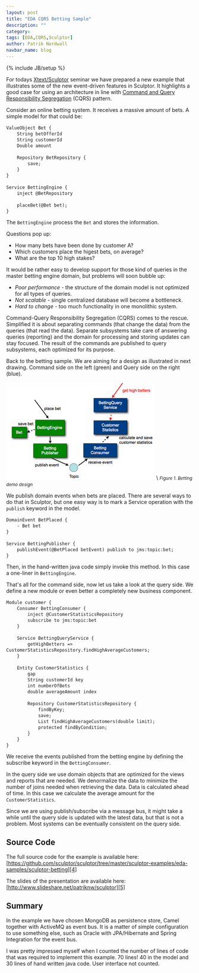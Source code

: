 ```yaml
---
layout: post
title: "EDA CQRS Betting Sample"
description: ""
category: 
tags: [EDA,CQRS,Sculptor]
author: Patrik Nordwall
navbar_name: blog
---
```

{% include JB/setup %}

For todays [Xtext/Sculptor][1] seminar we have prepared a new example that illustrates some of the new event-driven features in Sculptor. It highlights a good case for using an architecture in line with [Command and Query Responsibility Segregation][2] (CQRS) pattern.

Consider an online betting system. It receives a massive amount of bets. A simple model for that could be:

~~~
ValueObject Bet {
    String betOfferId
    String customerId
    Double amount

    Repository BetRepository {
        save;
    }
}

Service BettingEngine {
    inject @BetRepository

    placeBet(@Bet bet);
}
~~~

The `BettingEngine` process the `Bet` and stores the information.

Questions pop up:

  * How many bets have been done by customer A?
  * Which customers place the higest bets, on average?
  * What are the top 10 high stakes?

It would be rather easy to develop support for those kind of queries in the master betting engine domain, but problems will soon bubble up:

  * *Poor performance* - the structure of the domain model is not optimized for all types of queries.
  * *Not scalable* - single centralized database will become a bottleneck.
  * *Hard to change* - too much functionality in one monolithic system.

Command-Query Responsibility Segregation (CQRS) comes to the rescue. Simplified it is about separating commands (that change the data) from the queries (that read the data). Separate subsystems take care of answering queries (reporting) and the domain for processing and storing updates can stay focused. The result of the commands are published to query subsystems, each optimized for its purpose.

Back to the betting sample. We are aiming for a design as illustrated in next drawing. Command side on the left (green) and Query side on the right (blue).

![Betting Demo Design][3] \\
<small>_Figure 1. Betting demo design_</small>

We publish domain events when bets are placed. There are several ways to do that in Sculptor, but one easy way is to mark a Service operation with the `publish` keyword in the model.

~~~
DomainEvent BetPlaced {
    - Bet bet
}

Service BettingPublisher {
    publishEvent(@BetPlaced betEvent) publish to jms:topic:bet;
}
~~~

Then, in the hand-written java code simply invoke this method. In this case a one-liner in `BettingEngine`.

That's all for the command side, now let us take a look at the query side. We define a new module or even better a completely new business component.

~~~
Module customer {
    Consumer BettingConsumer {
        inject @CustomerStatisticsRepository
        subscribe to jms:topic:bet
    }
    
    Service BettingQueryService {
        getHighBetters => CustomerStatisticsRepository.findHighAverageCustomers;
    }
    
    Entity CustomerStatistics {
        gap
        String customerId key
        int numberOfBets
        double averageAmount index
    
        Repository CustomerStatisticsRepository {
            findByKey;
            save;
            List findHighAverageCustomers(double limit);
            protected findByCondition;
        }
    }
}
~~~

We receive the events published from the betting engine by defining the subscribe keyword in the `BettingConsumer`.

In the query side we use domain objects that are optimized for the views and reports that are needed. We denormalize the data to minimize the number of joins needed when retrieving the data. Data is calculated ahead of time. In this case we calculate the average amount for the `CustomerStatistics`.

Since we are using publish/subscribe via a message bus, it might take a while until the query side is updated with the latest data, but that is not a problem. Most systems can be eventually consistent on the query side.

## Source Code

The full source code for the example is available here: [https://github.com/sculptor/sculptor/tree/master/sculptor-examples/eda-samples/sculptor-betting][4]

The slides of the presentation are available here: [http://www.slideshare.net/patriknw/sculptor][5]


## Summary

In the example we have chosen MongoDB as persistence store, Camel together with ActiveMQ as event bus. It is a matter of simple configuration to use something else, such as Oracle with JPA/Hibernate and Spring Integration for the event bus.

I was pretty impressed myself when I counted the number of lines of code that was required to implement this example. 70 lines! 40 in the model and 30 lines of hand written java code. User interface not counted.

   [1]: http://jwsdsl09sep.eventbrite.com/
   [2]: http://cqrs.wordpress.com/
   [3]: /images/2010-09-09-eda-cqrs-betting-sample/betting_demo.png
   [4]: https://github.com/sculptor/sculptor/tree/master/sculptor-examples/eda-samples/sculptor-betting
   [5]: http://www.slideshare.net/patriknw/sculptor
